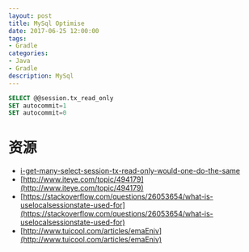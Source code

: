 ```yaml
---
layout: post
title: MySql Optimise
date: 2017-06-25 12:00:00
tags:
- Gradle
categories: 
- Java
- Gradle
description: MySql
---
```





```sql
SELECT @@session.tx_read_only
SET autocommit=1
SET autocommit=0
```



# 资源
* [i-get-many-select-session-tx-read-only-would-one-do-the-same](https://stackoverflow.com/questions/32394729/i-get-many-select-session-tx-read-only-would-one-do-the-same/44043246#44043246)
* [http://www.iteye.com/topic/494179](http://www.iteye.com/topic/494179)
* [https://stackoverflow.com/questions/26053654/what-is-uselocalsessionstate-used-for](https://stackoverflow.com/questions/26053654/what-is-uselocalsessionstate-used-for)
* [http://www.tuicool.com/articles/emaEniv](http://www.tuicool.com/articles/emaEniv)
